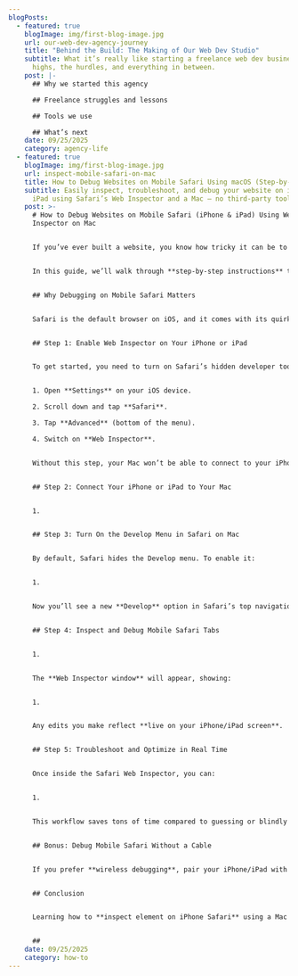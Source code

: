 ```yaml
---
blogPosts:
  - featured: true
    blogImage: img/first-blog-image.jpg
    url: our-web-dev-agency-journey
    title: "Behind the Build: The Making of Our Web Dev Studio"
    subtitle: What it’s really like starting a freelance web dev business — the
      highs, the hurdles, and everything in between.
    post: |-
      ## Why we started this agency

      ## Freelance struggles and lessons

      ## Tools we use

      ## What’s next
    date: 09/25/2025
    category: agency-life
  - featured: true
    blogImage: img/first-blog-image.jpg
    url: inspect-mobile-safari-on-mac
    title: How to Debug Websites on Mobile Safari Using macOS (Step-by-Step Guide)
    subtitle: Easily inspect, troubleshoot, and debug your website on iPhone and
      iPad using Safari’s Web Inspector and a Mac — no third-party tools needed
    post: >-
      # How to Debug Websites on Mobile Safari (iPhone & iPad) Using Web
      Inspector on Mac


      If you’ve ever built a website, you know how tricky it can be to make sure it works perfectly on **iPhones and iPads**. What looks flawless on desktop might look broken on mobile Safari. That’s why learning how to **debug Safari on iPhone or iPad using Web Inspector** is a must for developers, designers, and testers.


      In this guide, we’ll walk through **step-by-step instructions** to enable Safari’s Web Inspector, connect your iOS device to your Mac, and debug websites in real time.


      ## Why Debugging on Mobile Safari Matters


      Safari is the default browser on iOS, and it comes with its quirks. Responsive layouts, touch events, and performance issues can appear only on iPhones or iPads. Using the **Inspect Element tool for mobile Safari** ensures you catch bugs early and deliver a smooth mobile experience.


      ## Step 1: Enable Web Inspector on Your iPhone or iPad


      To get started, you need to turn on Safari’s hidden developer tool:


      1. Open **Settings** on your iOS device.

      2. Scroll down and tap **Safari**.

      3. Tap **Advanced** (bottom of the menu).

      4. Switch on **Web Inspector**.


      Without this step, your Mac won’t be able to connect to your iPhone’s Safari browser.


      ## Step 2: Connect Your iPhone or iPad to Your Mac


      1.


      ## Step 3: Turn On the Develop Menu in Safari on Mac


      By default, Safari hides the Develop menu. To enable it:


      1.


      Now you’ll see a new **Develop** option in Safari’s top navigation.


      ## Step 4: Inspect and Debug Mobile Safari Tabs


      1.


      The **Web Inspector window** will appear, showing:


      1.


      Any edits you make reflect **live on your iPhone/iPad screen**.


      ## Step 5: Troubleshoot and Optimize in Real Time


      Once inside the Safari Web Inspector, you can:


      1.


      This workflow saves tons of time compared to guessing or blindly pushing changes.


      ## Bonus: Debug Mobile Safari Without a Cable


      If you prefer **wireless debugging**, pair your iPhone/iPad with Xcode once. After that, your device will appear in Safari’s **Develop menu** over Wi-Fi.


      ## Conclusion


      Learning how to **inspect element on iPhone Safari** using a Mac is one of the most useful debugging skills for web developers. With Safari’s Web Inspector, you can identify layout bugs, fix JavaScript errors, and optimize performance **directly on mobile Safari** — ensuring your website looks and works great for every iOS user.


      ##
    date: 09/25/2025
    category: how-to
---
```

